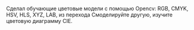 
Сделал обучающие цветовые модели с помощью Opencv: RGB, CMYK, HSV, HLS, XYZ, LAB, из перехода
Смоделируйте другую, изучите цветовую диаграмму CIE.
